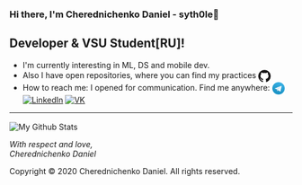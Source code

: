 ### Hi there, I'm Cherednichenko Daniel - syth0le👋

## Developer & VSU Student[RU]!

- I'm currently interesting in ML, DS and mobile dev.
- Also I have open repositories, where you can find my practices <a href="https://github.com/syth0le?tab=repositories"><img align="center" alt="Repositories" width="22px" src="https://raw.githubusercontent.com/github/explore/78df643247d429f6cc873026c0622819ad797942/topics/github/github.png" /></a>
- How to reach me: I opened for communication. Find me anywhere: 
<a href="https://t.me/syth0le"><img align="center" alt="Telegram" width="22px" src="https://raw.githubusercontent.com/github/explore/80688e429a7d4ef2fca1e82350fe8e3517d3494d/topics/telegram/telegram.png" /></a>
<a href="https://www.linkedin.com/in/daniil-cherednichenko-4294141b0/"><img align="center" alt="LinkedIn" width="22px" src="https://cdn.worldvectorlogo.com/logos/linkedin-icon.svg" /></a>
<a href="https://vk.com/sythole"><img align="center" alt="VK" width="22px" src="https://cdn.worldvectorlogo.com/logos/vkcom.svg" /></a> 

---

<img align="center" alt="My Github Stats" src="https://github-readme-stats.codestackr.vercel.app/api?username=syth0le&show_icons=true&hide_border=true&show_owner=true&theme=buefy&hide=contribs,prs" />

<i>With respect and love,<br>Cherednichenko Daniel</i>

Copyright © 2020 Cherednichenko Daniel. All rights reserved.